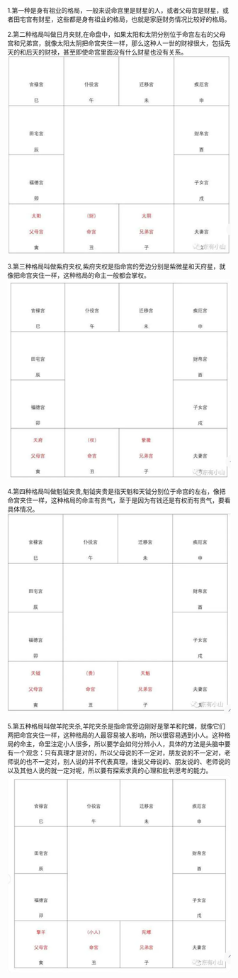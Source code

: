 1.第一种是身有祖业的格局，一般来说命宫里是财星的人，或者父母宫是财星，或者田宅宫有财星，这些都是身有祖业的格局，也就是家庭财务情况比较好的格局。

2.第二种格局叫做日月夹财,在命盘中，如果太阳和太阴分别位于命宫左右的父母宫和兄弟宫，就像太阳太阴把命宫夹住一样，那么这种人一世的财禄很大，包括先天的和后天的财禄，甚至即使命宫里面没有什么财星也没有关系。![日月夹财](./日月夹财.png)

3.第三种格局叫做紫府夹权,紫府夹权是指命宫的旁边分别是紫微星和天府星，就像把命宫夹住一样，这种格局的命主一般都会掌权。![紫府夹权](./紫府夹权.png)

4.第四种格局叫做魁钺夹贵,魁钺夹贵是指天魁和天钺分别位于命宫的左右，像把命宫夹住一样，这种格局的命主有贵气，至于是因为有钱还是有权而有贵气，要看具体情况。![魁钺夹贵](./魁钺夹贵.png)

5.第五种格局叫做羊陀夹杀,羊陀夹杀是指命宫旁边刚好是擎羊和陀螺，就像它们两把命宫夹住一样，这种格局的人最容易被人影响，所以很容易遇到小人。这种格局的命主，命里注定小人很多，所以要学会如何分辨小人，具体的方法是头脑中要有一个观念：只有真理才是对的，所以父母说的不一定对，朋友说的不一定对，老师说的也不一定对，别人说的并不代表真理，谁说父母说的、朋友说的、老师说的以及其他人说的就一定对呢，所以要有探索求真的心理和批判思考的能力。![羊陀夹杀](./羊陀夹杀.png)